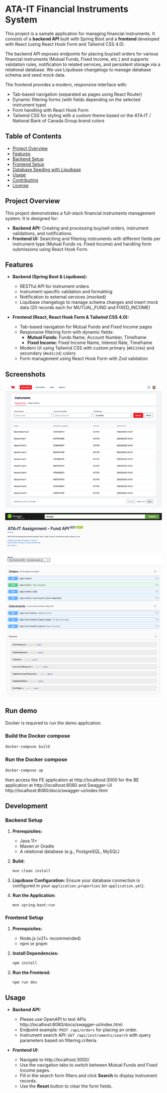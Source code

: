 # ATA-IT Financial Instruments System

This project is a sample application for managing financial instruments. It consists of a **backend API** built with Spring Boot and a **frontend** developed with React (using React Hook Form and Tailwind CSS 4.0).

The backend API exposes endpoints for placing buy/sell orders for various financial instruments (Mutual Funds, Fixed Income, etc.) and supports validation rules, notification to related services, and persistent storage via a relational database. We use Liquibase changelogs to manage database schema and seed mock data.

The frontend provides a modern, responsive interface with:
- Tab-based navigation (separated as pages using React Router)
- Dynamic filtering forms (with fields depending on the selected instrument type)
- Form handling with React Hook Form
- Tailwind CSS for styling with a custom theme based on the ATA‑IT / National Bank of Canada Group brand colors

## Table of Contents

- [Project Overview](#project-overview)
- [Features](#features)
- [Backend Setup](#backend-setup)
- [Frontend Setup](#frontend-setup)
- [Database Seeding with Liquibase](#database-seeding-with-liquibase)
- [Usage](#usage)
- [Contributing](#contributing)
- [License](#license)

## Project Overview

This project demonstrates a full-stack financial instruments management system. It is designed for:
- **Backend API:** Creating and processing buy/sell orders, instrument validations, and notifications.
- **Frontend UI:** Searching and filtering instruments with different fields per instrument type (Mutual Funds vs. Fixed Income) and handling form submissions using React Hook Form.

## Features

- **Backend (Spring Boot & Liquibase):**
    - RESTful API for instrument orders
    - Instrument-specific validation and formatting
    - Notification to external services (mocked)
    - Liquibase changelogs to manage schema changes and insert mock data (20 records each for MUTUAL_FUND and FIXED_INCOME)

- **Frontend (React, React Hook Form & Tailwind CSS 4.0):**
    - Tab-based navigation for Mutual Funds and Fixed Income pages
    - Responsive filtering form with dynamic fields:
        - **Mutual Funds:** Funds Name, Account Number, Timeframe
        - **Fixed Income:** Fixed Income Name, Interest Rate, Timeframe
    - Modern UI using Tailwind CSS with custom primary (`#01334e`) and secondary (`#ed1c24`) colors
    - Form management using React Hook Form with Zod validation

## Screenshots

![fe-app.png](docs/fe-app.png)


![be-api.png](docs/be-api.png)


## Run demo
Docker is required to run the demo application.

### Build the Docker compose

```bash
docker-compose build
````

### Run the Docker compose

```bash
docker-compose up
```

then access the FE application at http://localhost:3000
for the BE application at http://localhost:8080
and Swagger-UI http://localhost:8080/docs/swagger-ui/index.html

## Development

### Backend Setup

1. **Prerequisites:**
    - Java 11+
    - Maven or Gradle
    - A relational database (e.g., PostgreSQL, MySQL)

2. **Build:**

   ```bash
   mvn clean install
   ```

3. **Liquibase Configuration:**
   Ensure your database connection is configured in your `application.properties` (or `application.yml`).

4. **Run the Application:**

   ```bash
   mvn spring-boot:run
   ```

### Frontend Setup

1. **Prerequisites:**
    - Node.js (v21+ recommended)
    - npm or pnpm

2. **Install Dependencies:**

   ```bash
   npm install
   ```

3. **Run the Frontend:**

   ```bash
   npm run dev
   ```

## Usage

- **Backend API:**
    - Please use OpenAPI to test APIs http://localhost:8080/docs/swagger-ui/index.html
    - Endpoint example: `POST /api/orders` for placing an order.
    - Instrument search API: `GET /api/instruments/search` with query parameters based on filtering criteria.

- **Frontend UI:**
    - Navigate to http://localhost:3000/
    - Use the navigation tabs to switch between Mutual Funds and Fixed Income pages.
    - Fill in the search form filters and click **Search** to display instrument records.
    - Use the **Reset** button to clear the form fields.
